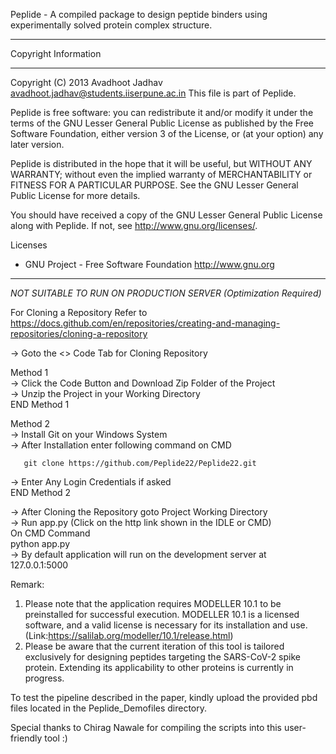 Peplide - A compiled package to design peptide binders using experimentally solved protein complex structure.

***********************
Copyright Information
***********************
Copyright (C) 2013 Avadhoot Jadhav <avadhoot.jadhav@students.iiserpune.ac.in>
This file is part of Peplide.

Peplide is free software: you can redistribute it and/or modify it under the terms of the GNU Lesser General Public License as published by the Free Software Foundation, either version 3 of the License, or (at your option) any later version.

Peplide is distributed in the hope that it will be useful, but WITHOUT ANY WARRANTY; without even the implied warranty of MERCHANTABILITY or FITNESS FOR A PARTICULAR PURPOSE.  See the GNU Lesser General Public License for more details.

You should have received a copy of the GNU Lesser General Public License along with Peplide.  If not, see <http://www.gnu.org/licenses/>.

Licenses
- GNU Project - Free Software Foundation
http://www.gnu.org

***********************
*NOT SUITABLE TO RUN ON PRODUCTION SERVER (Optimization Required)*

For Cloning a Repository Refer to 
  https://docs.github.com/en/repositories/creating-and-managing-repositories/cloning-a-repository 

-> Goto the <> Code Tab for Cloning Repository 

  Method 1  
  -> Click the Code Button and Download Zip Folder of the Project  
  -> Unzip the Project in your Working Directory  
  END Method 1
  
  Method 2  
  -> Install Git on your Windows System  
  -> After Installation enter following command on CMD  
       
       git clone https://github.com/Peplide22/Peplide22.git
  
  -> Enter Any Login Credentials if asked  
  END Method 2
    

-> After Cloning the Repository goto Project Working Directory  
-> Run app.py (Click on the http link shown in the IDLE or CMD)  
     On CMD Command  
       python app.py  
-> By default application will run on the development server at 127.0.0.1:5000

Remark: 
1. Please note that the application requires MODELLER 10.1 to be preinstalled for successful execution. MODELLER 10.1 is a licensed software, and a valid license is necessary for its installation and use.(Link:https://salilab.org/modeller/10.1/release.html)
2. Please be aware that the current iteration of this tool is tailored exclusively for designing peptides targeting the SARS-CoV-2 spike protein. Extending its applicability to other proteins is currently in progress. 

To test the pipeline described in the paper, kindly upload the provided pbd files located in the Peplide_Demofiles directory.

Special thanks to Chirag Nawale for compiling the scripts into this user-friendly tool :)
